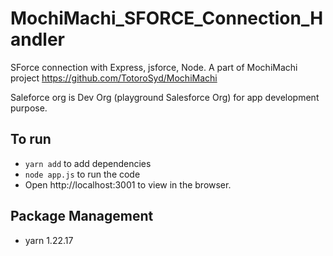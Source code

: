 # MochiMachi_SFORCE_Connection_Handler
SForce connection with Express, jsforce, Node. A part of MochiMachi project
https://github.com/TotoroSyd/MochiMachi

Saleforce org is Dev Org (playground Salesforce Org) for app development purpose.

## To run
- `yarn add` to add dependencies
- `node app.js` to run the code
- Open http://localhost:3001 to view in the browser.

## Package Management
- yarn 1.22.17

